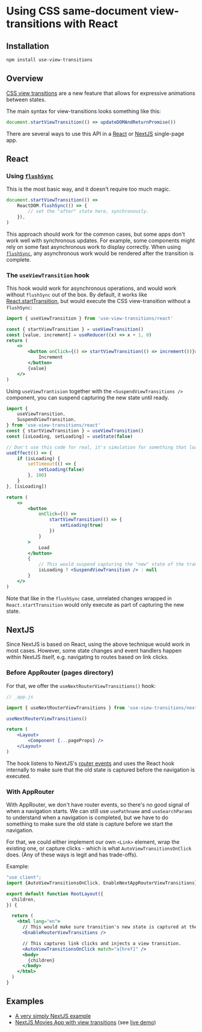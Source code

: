 # Using CSS same-document view-transitions with React

## Installation

```sh
npm install use-view-transitions
```

## Overview

[CSS view transitions](https://drafts.csswg.org/css-view-transitions-1/) are a new feature that allows for expressive
animations between states.

The main syntax for view-transitions looks something like this:

```js
document.startViewTransition(() => updateDOMAndReturnPromise())
```

There are several ways to use this API in a [React](https://react.dev/) or [NextJS](https://nextjs.org/) single-page app.

## React

### Using [`flushSync`](https://react.dev/reference/react-dom/flushSync)

This is the most basic way, and it doesn't require too much magic.

```js
document.startViewTransition(() =>
	ReactDOM.flushSync(() => {
		// set the "after" state here, synchronously.
	}),
)
```

This approach should work for the common cases, but some apps don't work well
with synchronous updates. For example, some components might rely on some fast
asynchronous work to display correctly. When using [`flushSync`](https://react.dev/reference/react-dom/flushSync),
any asynchronous work would be rendered after the transition is complete.

### The `useViewTransition` hook

This hook would work for asynchronous operations, and would work without `flushSync` out of the box.
By default, it works like [React.startTransition](https://react.dev/reference/react/startTransition),
but would execute the CSS view-transition without a `flushSync`:

```jsx
import { useViewTransition } from 'use-view-transitions/react'

const { startViewTransition } = useViewTransition()
const [value, increment] = useReducer((x) => x + 1, 0)
return (
	<>
		<button onClick={() => startViewTransition(() => increment())}>
			Increment
		</button>
		{value}
	</>
)
```

Using `useViewTrantision` together with the `<SuspendViewTransitions />` component, you can suspend
capturing the new state until ready.

```jsx
import {
	useViewTransition,
	SuspendViewTransition,
} from 'use-view-transitions/react'
const { startViewTransition } = useViewTransition()
const [isLoading, setLoading] = useState(false)

// Don't use this code for real, it's simulation for something that loads asynchronously.
useEffect(() => {
	if (isLoading) {
		setTimeout(() => {
			setLoading(false)
		}, 100)
	}
}, [isLoading])

return (
	<>
		<button
			onClick={() =>
				startViewTransition(() => {
					setLoading(true)
				})
			}
		>
			Load
		</button>
		{
			// This would suspend capturing the "new" state of the transition until loaded.
			isLoading ? <SuspendViewTransition /> : null
		}
	</>
)
```

Note that like in the `flushSync` case, unrelated changes wrapped in `React.startTransition` would only
execute as part of capturing the new state.

## NextJS

Since NextJS is based on React, using the above technique would work in most cases.
However, some state changes and event handlers happen within NextJS itself, e.g. navigating
to routes based on link clicks.

### Before AppRouter (pages directory)

For that, we offer the `useNextRouterViewTransitions()` hook:

```jsx
// _app.js

import { useNextRouterViewTransitions } from 'use-view-transitions/next'

useNextRouterViewTransitions()

return (
	<Layout>
		<Component {...pageProps} />
	</Layout>
)
```

The hook listens to NextJS's [router events](https://nextjs.org/docs/pages/api-reference/functions/use-router#routerevents)
and uses the React hook internally to make sure that the old state is captured before the navigation is executed.

### With AppRouter

With AppRouter, we don't have router events, so there's no good signal of when a navigation starts.
We can still use `usePathname` and `useSearchParams` to understand when a navigation is completed, but we have to do something
to make sure the old state is capture before we start the navigation.

For that, we could either implement our own `<Link>` element, wrap the existing one, or capture clicks - which is what
`AutoViewTransitionsOnClick` does. (Any of these ways is legit and has trade-offs).

Example:
```jsx
"use client";
import {AutoViewTransitionsOnClick, EnableNextAppRouterViewTransitions} from "use-view-transitions/next";

export default function RootLayout({
  children,
}) {

  return (
    <html lang="en">
      // This would make sure transition's new state is captured at the end of the route change.
      <EnableRouterViewTransitions />

      // This captures link clicks and injects a view transition.
      <AutoViewTransitionsOnClick match="a[href]" />
      <body>
        {children}
      </body>
    </html>
  )
}
```


## Examples

- [A very simply NextJS example](https://codesandbox.io/p/github/noamr/nextjs-view-transitions-simple-example/)
- [NextJS Movies App with view transitions](https://github.com/noamr/next-movies/tree/vt) (see [live demo](https://next-movies-with-view-transitions.vercel.app/))
